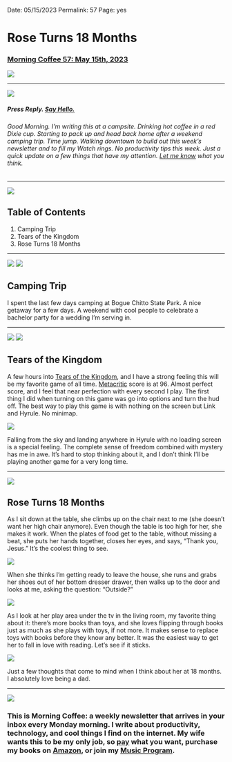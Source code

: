 
Date: 05/15/2023
Permalink: 57
Page: yes

# Rose Turns 18 Months

### [Morning Coffee 57: May 15th, 2023][1]

![][image-1]

---- 

![][image-2]

##### Press Reply. [Say Hello.][2]

###### Good Morning. I’m writing this at a campsite. Drinking hot coffee in a red Dixie cup. Starting to pack up and head back home after a weekend camping trip. Time jump. Walking downtown to build out this week’s newsletter and to fill my Watch rings. No productivity tips this week. Just a quick update on a few things that have my attention. [Let me know][3] what you think.

---- 

![][image-3]

## Table of Contents

1. Camping Trip
2. Tears of the Kingdom
3. Rose Turns 18 Months

---- 

![][image-4]
![][image-5]

## Camping Trip

I spent the last few days camping at Bogue Chitto State Park. A nice getaway for a few days. A weekend with cool people to celebrate a bachelor party for a wedding I’m serving in.

---- 

![][image-6]
![][image-7]

## Tears of the Kingdom

A few hours into [Tears of the Kingdom][4], and I have a strong feeling this will be my favorite game of all time. [Metacritic][5] score is at 96. Almost perfect score, and I feel that near perfection with every second I play. The first thing I did when turning on this game was go into options and turn the hud off. The best way to play this game is with nothing on the screen but Link and Hyrule. No minimap.

![][image-8]

Falling from the sky and landing anywhere in Hyrule with no loading screen is a special feeling. The complete sense of freedom combined with mystery has me in awe. It’s hard to stop thinking about it, and I don’t think I’ll be playing another game for a very long time.

---- 

![][image-9]

## Rose Turns 18 Months

As I sit down at the table, she climbs up on the chair next to me (she doesn’t want her high chair anymore). Even though the table is too high for her, she makes it work. When the plates of food get to the table, without missing a beat, she puts her hands together, closes her eyes, and says, “Thank you, Jesus.” It’s the coolest thing to see.

![][image-10]

When she thinks I’m getting ready to leave the house, she runs and grabs her shoes out of her bottom dresser drawer, then walks up to the door and looks at me, asking the question: “Outside?”

![][image-11]

As I look at her play area under the tv in the living room, my favorite thing about it: there’s more books than toys, and she loves flipping through books just as much as she plays with toys, if not more. It makes sense to replace toys with books before they know any better. It was the easiest way to get her to fall in love with reading. Let’s see if it sticks.

![][image-12]

Just a few thoughts that come to mind when I think about her at 18 months. I absolutely love being a dad.

---- 

![][image-13]

### This is Morning Coffee: a weekly newsletter that arrives in your inbox every Monday morning. I write about productivity, technology, and cool things I find on the internet. My wife wants this to be my only job, so [pay][6] what you want, purchase my books on [Amazon][7], or join my [Music Program][8].

[1]:	https://nashp.com/051523
[2]:	mailto:nashp@me.com
[3]:	mailto:nashp@me.com
[4]:	https://www.zelda.com/tears-of-the-kingdom/
[5]:	https://www.metacritic.com/game/switch/the-legend-of-zelda-tears-of-the-kingdom
[6]:	https://buy.stripe.com/fZe4jqd135LRc4U4gj
[7]:	https://www.amazon.com/dp/B0CQQG3JCF?binding=paperback&ref=dbs_dp_awt_sb_pc_tpbk
[8]:	https://patreon.com/nashp

[image-1]:	https://nashp.com/_media/mc.gif
[image-2]:	https://i.imgur.com/pY87qyf.jpg
[image-3]:	https://i.imgur.com/tVIp9jN.jpg
[image-4]:	https://i.imgur.com/5AjWCMl.jpg
[image-5]:	https://i.imgur.com/Ukiigtv.jpg
[image-6]:	https://i.imgur.com/znAezAK.jpg
[image-7]:	https://i.imgur.com/dunSNgd.jpg
[image-8]:	https://i.imgur.com/T683IGs.jpg
[image-9]:	https://i.imgur.com/OKrMB0f.jpg
[image-10]:	https://i.imgur.com/TCkDVAM.jpg
[image-11]:	https://i.imgur.com/QyvKZWM.jpg
[image-12]:	https://i.imgur.com/b2lBaC8.jpg
[image-13]:	https://i.imgur.com/MwejBou.jpg